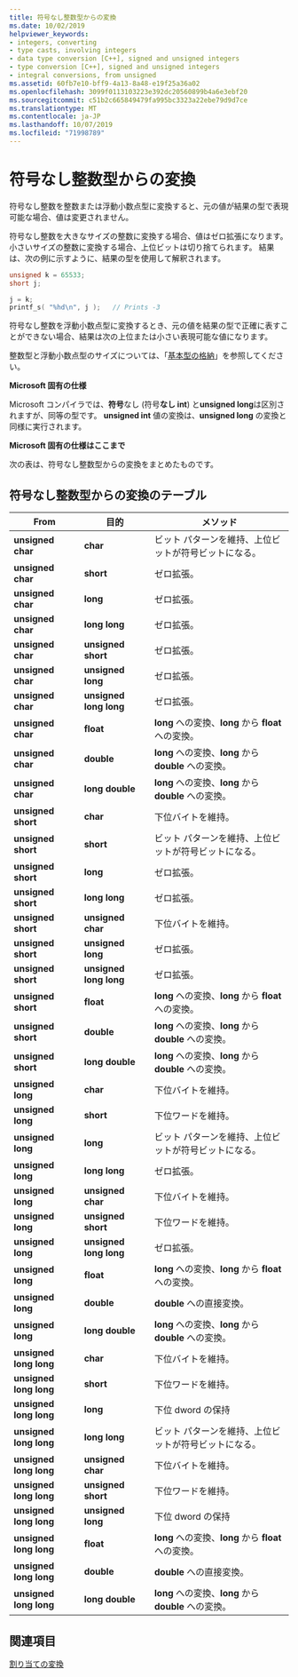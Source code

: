 ```yaml
---
title: 符号なし整数型からの変換
ms.date: 10/02/2019
helpviewer_keywords:
- integers, converting
- type casts, involving integers
- data type conversion [C++], signed and unsigned integers
- type conversion [C++], signed and unsigned integers
- integral conversions, from unsigned
ms.assetid: 60fb7e10-bff9-4a13-8a48-e19f25a36a02
ms.openlocfilehash: 3099f0113103223e392dc20560899b4a6e3ebf20
ms.sourcegitcommit: c51b2c665849479fa995bc3323a22ebe79d9d7ce
ms.translationtype: MT
ms.contentlocale: ja-JP
ms.lasthandoff: 10/07/2019
ms.locfileid: "71998789"
---
```

# <a name="conversions-from-unsigned-integral-types"></a>符号なし整数型からの変換

符号なし整数を整数または浮動小数点型に変換すると、元の値が結果の型で表現可能な場合、値は変更されません。

符号なし整数を大きなサイズの整数に変換する場合、値はゼロ拡張になります。 小さいサイズの整数に変換する場合、上位ビットは切り捨てられます。 結果は、次の例に示すように、結果の型を使用して解釈されます。

```C
unsigned k = 65533;
short j;

j = k;
printf_s( "%hd\n", j );   // Prints -3
```

符号なし整数を浮動小数点型に変換するとき、元の値を結果の型で正確に表すことができない場合、結果は次の上位または小さい表現可能な値になります。

整数型と浮動小数点型のサイズについては、「[基本型の格納](../c-language/storage-of-basic-types.md)」を参照してください。

**Microsoft 固有の仕様**

Microsoft コンパイラでは、**符号**なし (符号**なし int**) と**unsigned long**は区別されますが、同等の型です。 **unsigned int** 値の変換は、**unsigned long** の変換と同様に実行されます。

**Microsoft 固有の仕様はここまで**

次の表は、符号なし整数型からの変換をまとめたものです。

## <a name="table-of-conversions-from-unsigned-integral-types"></a>符号なし整数型からの変換のテーブル

|From|目的|メソッド|
|----------|--------|------------|
|**unsigned char**|**char**|ビット パターンを維持、上位ビットが符号ビットになる。|
|**unsigned char**|**short**|ゼロ拡張。|
|**unsigned char**|**long**|ゼロ拡張。|
|**unsigned char**|**long long**|ゼロ拡張。|
|**unsigned char**|**unsigned short**|ゼロ拡張。|
|**unsigned char**|**unsigned long**|ゼロ拡張。|
|**unsigned char**|**unsigned long long**|ゼロ拡張。|
|**unsigned char**|**float**|**long** への変換、**long** から **float** への変換。|
|**unsigned char**|**double**|**long** への変換、**long** から **double** への変換。|
|**unsigned char**|**long double**|**long** への変換、**long** から **double** への変換。|
|**unsigned short**|**char**|下位バイトを維持。|
|**unsigned short**|**short**|ビット パターンを維持、上位ビットが符号ビットになる。|
|**unsigned short**|**long**|ゼロ拡張。|
|**unsigned short**|**long long**|ゼロ拡張。|
|**unsigned short**|**unsigned char**|下位バイトを維持。|
|**unsigned short**|**unsigned long**|ゼロ拡張。|
|**unsigned short**|**unsigned long long**|ゼロ拡張。|
|**unsigned short**|**float**|**long** への変換、**long** から **float** への変換。|
|**unsigned short**|**double**|**long** への変換、**long** から **double** への変換。|
|**unsigned short**|**long double**|**long** への変換、**long** から **double** への変換。|
|**unsigned long**|**char**|下位バイトを維持。|
|**unsigned long**|**short**|下位ワードを維持。|
|**unsigned long**|**long**|ビット パターンを維持、上位ビットが符号ビットになる。|
|**unsigned long**|**long long**|ゼロ拡張。|
|**unsigned long**|**unsigned char**|下位バイトを維持。|
|**unsigned long**|**unsigned short**|下位ワードを維持。|
|**unsigned long**|**unsigned long long**|ゼロ拡張。|
|**unsigned long**|**float**|**long** への変換、**long** から **float** への変換。|
|**unsigned long**|**double**|**double** への直接変換。|
|**unsigned long**|**long double**|**long** への変換、**long** から **double** への変換。|
|**unsigned long long**|**char**|下位バイトを維持。|
|**unsigned long long**|**short**|下位ワードを維持。|
|**unsigned long long**|**long**|下位 dword の保持|
|**unsigned long long**|**long long**|ビット パターンを維持、上位ビットが符号ビットになる。|
|**unsigned long long**|**unsigned char**|下位バイトを維持。|
|**unsigned long long**|**unsigned short**|下位ワードを維持。|
|**unsigned long long**|**unsigned long**|下位 dword の保持|
|**unsigned long long**|**float**|**long** への変換、**long** から **float** への変換。|
|**unsigned long long**|**double**|**double** への直接変換。|
|**unsigned long long**|**long double**|**long** への変換、**long** から **double** への変換。|

## <a name="see-also"></a>関連項目

[割り当ての変換](../c-language/assignment-conversions.md)
